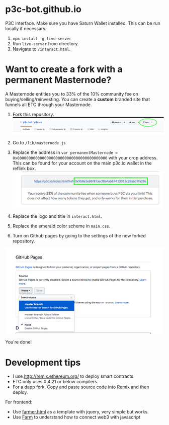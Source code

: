 # p3c-bot.github.io
P3C Interface. Make sure you have Saturn Wallet installed. This can be run locally if necessary.

1. ```npm install -g live-server```
2. Run ```live-server``` from directory.
3. Navigate to `/interact.html`.

# Want to create a fork with a permanent Masternode?
A Masternode entitles you to 33% of the 10% community fee on buying/selling/reinvesting. You can create a **custom** branded site that funnels all ETC through your Masternode.

1. Fork this repository.
 ![fork](/doc-assets/fork.png)

1. Go to `/lib/masternode.js`
1. Replace the address in `var permanentMasternode = 0x0000000000000000000000000000000000000000` with your crop address. This can be found for your account on the main p3c.io wallet in the reflink box. 
![crop](/doc-assets/crop.png)
1. Replace the logo and title in `interact.html`.
1. Replace the emerald color scheme in `main.css`.
1. Turn on Github pages by going to the settings of the new forked repository.

![replace](/doc-assets/turnon.png)

You're done!

# Development tips
- I use http://remix.ethereum.org/ to deploy smart contracts
- ETC only uses 0.4.21 or below compilers.
- For a dapp fork, Copy and paste source code into Remix and then deploy.

For frontend:
- Use [farmer.html](p3c.io/farmer.html) as a template with jquery, very simple but works.
- Use [Farm](https://github.com/p3c-bot/p3c-bot.github.io/blob/master/lib/farmer.js) to understand how to connect web3 with javascript
